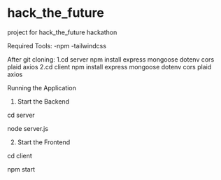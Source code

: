 # hack_the_future
project for hack_the_future hackathon 

Required Tools:
-npm
-tailwindcss

After git cloning:
1.cd server 
  npm install express mongoose dotenv cors plaid axios
2.cd client 
  npm install express mongoose dotenv cors plaid axios

Running the Application
1. Start the Backend

cd server

node server.js

2. Start the Frontend

cd client

npm start
